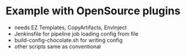 # Example with OpenSource plugins
* needs EZ Templates, CopyArtifacts, EnvInject
* Jenkinsfile for pipeline job loading config from file
* build-config-chocolate.sh for writing config
* other scripts same as conventional